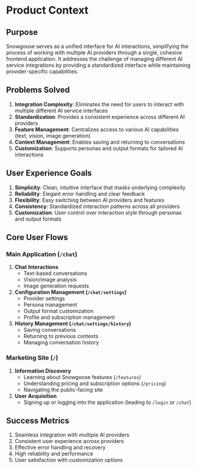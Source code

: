 # Product Context

## Purpose

Snowgoose serves as a unified interface for AI interactions, simplifying the process of working with multiple AI providers through a single, cohesive frontend application. It addresses the challenge of managing different AI service integrations by providing a standardized interface while maintaining provider-specific capabilities.

## Problems Solved

1. **Integration Complexity**: Eliminates the need for users to interact with multiple different AI service interfaces
2. **Standardization**: Provides a consistent experience across different AI providers
3. **Feature Management**: Centralizes access to various AI capabilities (text, vision, image generation)
4. **Context Management**: Enables saving and returning to conversations
5. **Customization**: Supports personas and output formats for tailored AI interactions

## User Experience Goals

1. **Simplicity**: Clean, intuitive interface that masks underlying complexity
2. **Reliability**: Elegant error handling and clear feedback
3. **Flexibility**: Easy switching between AI providers and features
4. **Consistency**: Standardized interaction patterns across all providers
5. **Customization**: User control over interaction style through personas and output formats

## Core User Flows

### Main Application (`/chat`)

1.  **Chat Interactions**
    - Text-based conversations
    - Vision/image analysis
    - Image generation requests
2.  **Configuration Management (`/chat/settings`)**
    - Provider settings
    - Persona management
    - Output format customization
    - Profile and subscription management
3.  **History Management (`/chat/settings/history`)**
    - Saving conversations
    - Returning to previous contexts
    - Managing conversation history

### Marketing Site (`/`)

1.  **Information Discovery**
    - Learning about Snowgoose features (`/features`)
    - Understanding pricing and subscription options (`/pricing`)
    - Navigating the public-facing site
2.  **User Acquisition**
    - Signing up or logging into the application (leading to `/login` or `/chat`)

## Success Metrics

1. Seamless integration with multiple AI providers
2. Consistent user experience across providers
3. Effective error handling and recovery
4. High reliability and performance
5. User satisfaction with customization options
